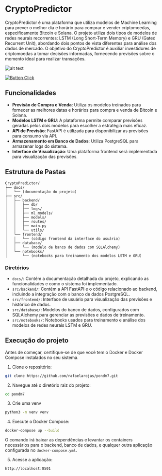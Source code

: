 # CryptoPredictor

CryptoPredictor é uma plataforma que utiliza modelos de Machine Learning para prever o melhor dia e horário para comprar e vender criptomoedas, especificamente Bitcoin e Solana. O projeto utiliza dois tipos de modelos de redes neurais recorrentes: LSTM (Long Short-Term Memory) e GRU (Gated Recurrent Unit), abordando dois pontos de vista diferentes para análise dos dados de mercado. O objetivo do CryptoPredictor é auxiliar investidores de criptomoedas a tomar decisões informadas, fornecendo previsões sobre o momento ideal para realizar transações.

![alt text](gif.gif)

[![Button Click]][Link]

  [Button Click]: https://img.shields.io/badge/Demonstração-37a779?style=for-the-badge
  [Link]: https://drive.google.com/file/d/1Uxo7q5cIMKbGofoXXPzxOACv645wyNuj/view?usp=sharing


## Funcionalidades 

- **Previsão de Compra e Venda**: Utiliza os modelos treinados para fornecer as melhores datas e horários para compra e venda de Bitcoin e Solana.
- **Modelos LSTM e GRU**: A plataforma permite comparar previsões geradas pelos dois modelos para escolher a estratégia mais eficaz.
- **API de Previsão**: FastAPI é utilizada para disponibilizar as previsões para consumo via API.
- **Armazenamento em Banco de Dados**: Utiliza PostgreSQL para armazenar logs do sistema.
- **Interface de Visualização**: Uma plataforma frontend será implementada para visualização das previsões.

## Estrutura de Pastas

```
CryptoPredictor/
├── docs/
│   └── (documentação do projeto)
├── src/
│   ├── backend/
│   │   ├── db/
│   │   ├── logs/
│   │   ├── ml_models/
│   │   ├── models/
│   │   ├── routes/
│   │   ├── main.py
│   │   └── utils/
│   └── frontend/
│   │   └── (código frontend da interface do usuário)
│   ├── database/
│   │   └── (modelo de banco de dados com SQLAlchemy)
│   └── notebooks/
│       └── (notebooks para treinamento dos modelos LSTM e GRU)
```

### Diretórios

- `docs/`: Contém a documentação detalhada do projeto, explicando as funcionalidades e como o sistema foi implementado.
- `src/backend/`: Contém a API FastAPI e o código relacionado ao backend, incluindo a integração com o banco de dados PostgreSQL.
- `src/frontend/`: Interface de usuário para visualização das previsões e histórico de dados.
- `src/database/`: Modelos do banco de dados, configurados com SQLAlchemy para gerenciar as previsões e dados de treinamento.
- `src/notebooks/`: Notebooks usados para treinamento e análise dos modelos de redes neurais LSTM e GRU.


## Execução do projeto

Antes de começar, certifique-se de que você tem o Docker e Docker Compose instalados no seu sistema.

1. Clone o repositório:

```bash
git clone https://github.com/rafaelarojas/pondm7.git
```

2. Navegue até o diretório raiz do projeto:
```bash
cd pondm7
```

3. Crie uma venv
```bash
python3 -m venv venv
```

4. Execute o Docker Compose:
```bash
docker-compose up --build
```
O comando irá baixar as dependências e levantar os containers necessários para o backend, banco de dados, e qualquer outra aplicação configurada no `docker-compose.yml`.

5. Acesse a aplicação:

```arduino
http://localhost:8501
```
